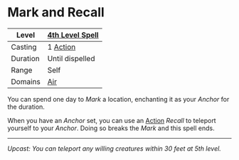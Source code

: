 # Mark and Recall

| Level    | [4th Level Spell](4th%20Level%20Spells.md)                            |
| -------- | --------------------------------------------------------------------- |
| Casting  | 1 [Action](../../../../Game%20Procedures/Core%20Procedures/Action.md) |
| Duration | Until dispelled                                                       |
| Range    | Self                                                                  |
| Domains  | [Air](../../Spell%20Domains/Air.md)                                   |

You can spend one day to *Mark* a location, enchanting it as your *Anchor* for the duration.

When you have an *Anchor* set, you can use an [Action](../../../../Game%20Procedures/Core%20Procedures/Action.md) *Recall* to teleport yourself to your *Anchor*. Doing so breaks the *Mark* and this spell ends.

---
*Upcast: You can teleport any willing creatures within 30 feet at 5th level.*
